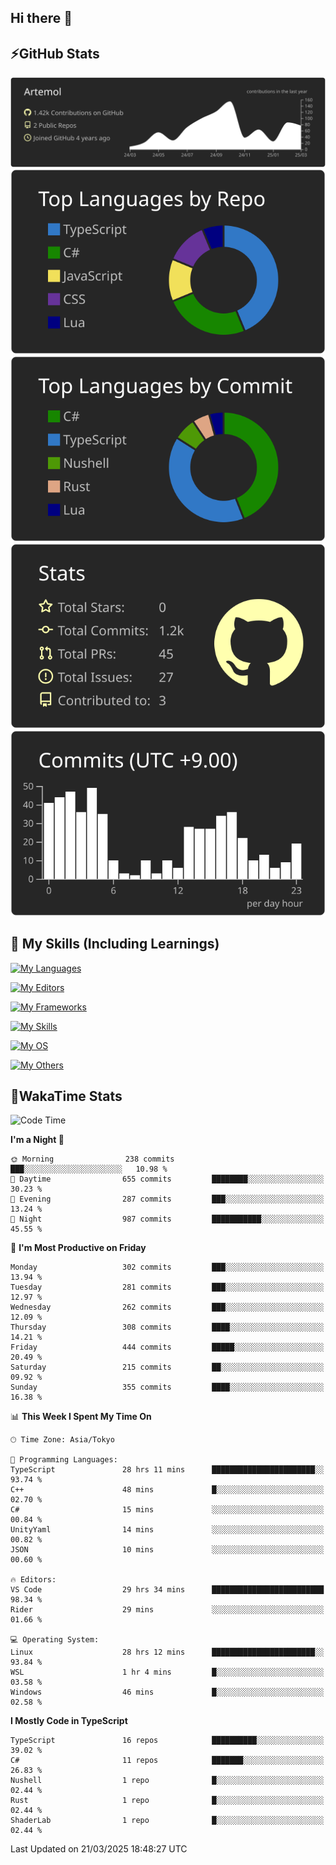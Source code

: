 ## Hi there 👋
<!--
**Artemol/Artemol** is a ✨ _special_ ✨ repository because its `README.md` (this file) appears on your GitHub profile.

Here are some ideas to get you started:

- 🔭 I’m currently working on ...
- 🌱 I’m currently learning ...
- 👯 I’m looking to collaborate on ...
- 🤔 I’m looking for help with ...
- 💬 Ask me about ...
- 📫 How to reach me: ...
- 😄 Pronouns: ...
- ⚡ Fun fact: ...
-->

## ⚡GitHub Stats
[![](https://raw.githubusercontent.com/Artemol/Artemol/main/profile-summary-card-output/apprentice/0-profile-details.svg)](https://github.com/vn7n24fzkq/github-profile-summary-cards)
[![](https://raw.githubusercontent.com/Artemol/Artemol/main/profile-summary-card-output/apprentice/1-repos-per-language.svg)](https://github.com/vn7n24fzkq/github-profile-summary-cards) [![](https://raw.githubusercontent.com/Artemol/Artemol/main/profile-summary-card-output/apprentice/2-most-commit-language.svg)](https://github.com/vn7n24fzkq/github-profile-summary-cards)
[![](https://raw.githubusercontent.com/Artemol/Artemol/main/profile-summary-card-output/apprentice/3-stats.svg)](https://github.com/vn7n24fzkq/github-profile-summary-cards) [![](https://raw.githubusercontent.com/Artemol/Artemol/main/profile-summary-card-output/apprentice/4-productive-time.svg)](https://github.com/vn7n24fzkq/github-profile-summary-cards)

## 🌱 My Skills (Including Learnings)

<!--
### Languages
-->
[![My Languages](https://skillicons.dev/icons?i=ts,py,cs,dotnet,rust,go,c,matlab,css)](https://skillicons.dev)

<!--
### Editors
-->
[![My Editors](https://skillicons.dev/icons?i=vscode,neovim,vim,visualstudio,idea)](https://skillicons.dev)

<!--
### Frameworks
-->
[![My Frameworks](https://skillicons.dev/icons?i=react,nestjs,vite,tailwind,tauri,electron,remix,nextjs,fastapi)](https://skillicons.dev)

<!--
### Tools
-->
[![My Skills](https://skillicons.dev/icons?i=git,nodejs,docker,unity,postman,bun,discord,cloudflare,bash,prometheus,grafana,obsidian)](https://skillicons.dev)

<!--
### OS
-->
[![My OS](https://skillicons.dev/icons?i=windows,ubuntu)](https://skillicons.dev)

<!--
### Others
-->
[![My Others](https://skillicons.dev/icons?i=github,raspberrypi,gcp)](https://skillicons.dev)

## 💬WakaTime Stats
<!--START_SECTION:waka-->
![Code Time](http://img.shields.io/badge/Code%20Time-491%20hrs%206%20mins-blue)

**I'm a Night 🦉** 

```text
🌞 Morning                238 commits         ███░░░░░░░░░░░░░░░░░░░░░░   10.98 % 
🌆 Daytime                655 commits         ████████░░░░░░░░░░░░░░░░░   30.23 % 
🌃 Evening                287 commits         ███░░░░░░░░░░░░░░░░░░░░░░   13.24 % 
🌙 Night                  987 commits         ███████████░░░░░░░░░░░░░░   45.55 % 
```
📅 **I'm Most Productive on Friday** 

```text
Monday                   302 commits         ███░░░░░░░░░░░░░░░░░░░░░░   13.94 % 
Tuesday                  281 commits         ███░░░░░░░░░░░░░░░░░░░░░░   12.97 % 
Wednesday                262 commits         ███░░░░░░░░░░░░░░░░░░░░░░   12.09 % 
Thursday                 308 commits         ████░░░░░░░░░░░░░░░░░░░░░   14.21 % 
Friday                   444 commits         █████░░░░░░░░░░░░░░░░░░░░   20.49 % 
Saturday                 215 commits         ██░░░░░░░░░░░░░░░░░░░░░░░   09.92 % 
Sunday                   355 commits         ████░░░░░░░░░░░░░░░░░░░░░   16.38 % 
```


📊 **This Week I Spent My Time On** 

```text
🕑︎ Time Zone: Asia/Tokyo

💬 Programming Languages: 
TypeScript               28 hrs 11 mins      ███████████████████████░░   93.74 % 
C++                      48 mins             █░░░░░░░░░░░░░░░░░░░░░░░░   02.70 % 
C#                       15 mins             ░░░░░░░░░░░░░░░░░░░░░░░░░   00.84 % 
UnityYaml                14 mins             ░░░░░░░░░░░░░░░░░░░░░░░░░   00.82 % 
JSON                     10 mins             ░░░░░░░░░░░░░░░░░░░░░░░░░   00.60 % 

🔥 Editors: 
VS Code                  29 hrs 34 mins      █████████████████████████   98.34 % 
Rider                    29 mins             ░░░░░░░░░░░░░░░░░░░░░░░░░   01.66 % 

💻 Operating System: 
Linux                    28 hrs 12 mins      ███████████████████████░░   93.84 % 
WSL                      1 hr 4 mins         █░░░░░░░░░░░░░░░░░░░░░░░░   03.58 % 
Windows                  46 mins             █░░░░░░░░░░░░░░░░░░░░░░░░   02.58 % 
```

**I Mostly Code in TypeScript** 

```text
TypeScript               16 repos            ██████████░░░░░░░░░░░░░░░   39.02 % 
C#                       11 repos            ███████░░░░░░░░░░░░░░░░░░   26.83 % 
Nushell                  1 repo              █░░░░░░░░░░░░░░░░░░░░░░░░   02.44 % 
Rust                     1 repo              █░░░░░░░░░░░░░░░░░░░░░░░░   02.44 % 
ShaderLab                1 repo              █░░░░░░░░░░░░░░░░░░░░░░░░   02.44 % 
```




 Last Updated on 21/03/2025 18:48:27 UTC
<!--END_SECTION:waka-->
